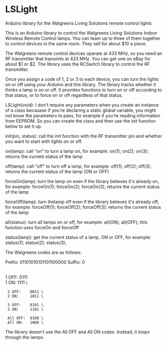 LSLight
=======

Arduino library for the Walgreens Living Solutions remote control lights

This is an Arduino library to control the Walgreens Living Solutions Indoor Wireless Remote Control
lamps. You can team up to three of them together to control devices in the same room. They sell for
about $10 a piece.

The Walgreens remote control devices operate at 433 MHz, so you need an RF transmitter that transmits
at 433 MHz. You can get one on eBay for about $1 or $2. The library uses the RCSwitch library to control
the RF transmitter.

Once you assign a code of 1, 2 or 3 to each device, you can turn the lights on or off using your Arduino
and this library. The library tracks whether it thinks a lamp is on or off. It provides functions to turn
on or off according to that status, or to force on or off regardless of that status.


LSLight(void):      I don't require any parameters when you create an instance of a class becauase if you're
                    declaring a static global variable, you might not know the parameters to pass, for example
                    if you're reading information from EEPROM. So you can create the class and then use the
                    init function below to set it up.

init(pin, status):  call the init function with the RF transmitter pin and whether you want to start with
                    lights on or off. 
                    
on(lamp):           call "on" to turn a lamp on, for example:  on(1); on(2); on(3);
                    returns the current status of the lamp

off(lamp):          call "off" to turn off a lamp, for example:  off(1); off(2); off(3);
                    returns the current status of the lamp (ON or OFF)

forceOn(lamp):      turn the lamp on even if the library believes it's already on, for example:
                    forceOn(1); forceOn(2); forceOn(3);
                    returns the current status of the lamp
                    
forceOff(lamp):     turn thelamp off even if the library believes it's already off, for example:
                    forceOff(1); forceOff(2); forceOff(3);
                    returns the current status of the lamp
                    
all(status):        turn all lamps on or off, for example: all(ON); all(OFF);
                    this function uses forceOn and forceOff
                    
status(lamp):       get the current status of a lamp, ON or OFF, for example:  status(1); status(2); status(3);
  
The Walgreens codes are as follows:

  Prefix:   01101010101101100000
  Suffix:   0
  
  \
     1 OFF:    0111 \
     1 ON:     1111 \
  
     2 OFF:    0011 \
     2 ON:     1011 \
  
     3 OFF:    0101 \
     3 ON:     1101 \
  
     All OFF:  0100 \
     All ON:   1000 \
  
The library doesn't use the All OFF and All ON codes. Instead, it loops through the lamps. 
